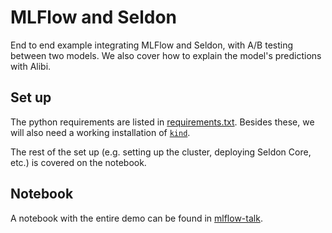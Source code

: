 # MLFlow and Seldon

End to end example integrating MLFlow and Seldon, with A/B testing
between two models.
We also cover how to explain the model's predictions with Alibi.

## Set up

The python requirements are listed in
[requirements.txt](requirements.txt).
Besides these, we will also need a working installation of
[`kind`](https://kind.sigs.k8s.io/).

The rest of the set up (e.g. setting up the cluster, deploying Seldon
Core, etc.) is covered on the notebook.

## Notebook

A notebook with the entire demo can be found in
[mlflow-talk](./mlflow-talk.ipynb).
